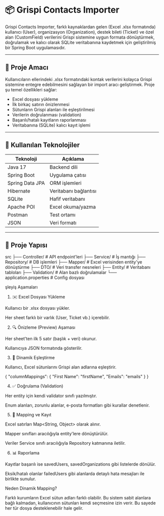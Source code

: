 # 📦 Grispi Contacts Importer

Grispi Contacts Importer, farklı kaynaklardan gelen (Excel .xlsx formatında) kullanıcı (User), organizasyon (Organization), destek bileti (Ticket) ve
özel alan (CustomField) verilerini Grispi sistemine uygun formata dönüştürmek,
doğrulamak ve kalıcı olarak SQLite veritabanına kaydetmek için geliştirilmiş bir Spring Boot uygulamasıdır.

---

## 🚀 Proje Amacı

Kullanıcıların ellerindeki .xlsx formatındaki kontak verilerini kolayca Grispi sistemine entegre edebilmesini sağlayan bir import aracı geliştirmek. Proje şu temel özellikleri sağlar:

- Excel dosyası yükleme
- İlk birkaç satırın önizlenmesi
- Sütunların Grispi alanları ile eşleştirilmesi
- Verilerin doğrulanması (validation)
- Başarılı/hatalı kayıtların raporlanması
- Veritabanına (SQLite) kalıcı kayıt işlemi

---

## 🧩 Kullanılan Teknolojiler

| Teknoloji | Açıklama |
|----------|----------|
| Java 17 | Backend dili |
| Spring Boot | Uygulama çatısı |
| Spring Data JPA | ORM işlemleri |
| Hibernate | Veritabanı bağlantısı |
| SQLite | Hafif veritabanı |
| Apache POI | Excel okuma/yazma |
| Postman | Test ortamı |
| JSON | Veri formatı |

---

## 📁 Proje Yapısı

src
├── Controller/ # API endpoint'leri
├── Service/ # İş mantığı
├── Repository/ # DB işlemleri
├── Mapper/ # Excel verisinden entity'ye dönüştürme
├── DTO/ # Veri transfer nesneleri
├── Entity/ # Veritabanı tabloları
├── Validation/ # Alan bazlı doğrulamalar
└── application.properties # Config dosyası

şleyiş Aşamaları

1. ✉️ Excel Dosyası Yükleme

Kullanıcı bir .xlsx dosyası yükler.

Her sheet farklı bir varlık (User, Ticket vb.) içerebilir.

2. 🔍 Önizleme (Preview) Aşaması

Her sheet'ten ilk 5 satır (başlık + veri) okunur.

Kullanıcıya JSON formatında gösterilir.

3. 🔀 Dinamik Eşleştirme

Kullanıcı, Excel sütunlarını Grispi alan adlarına eşleştirir.

{
  "columnMappings": {
    "First Name": "firstName",
    "Emails": "emails"
  }
}

4. ✅ Doğrulama (Validation)

Her entity için kendi validator sınıfı yazılmıştır.

Enum alanları, zorunlu alanlar, e-posta formatları gibi kurallar denetlenir.

5. 🔄 Mapping ve Kayıt

Excel satırları Map<String, Object> olarak alınır.

Mapper sınıfları aracılığıyla entity'lere dönüştürülür.

Veriler Service sınıfı aracılığıyla Repository katmanına iletilir.

6. 📊 Raporlama

Kayıtlar başarılı ise savedUsers, savedOrganizations gibi listelerde dönülür.

Eksik/hatalı olanlar failedUsers gibi alanlarda detaylı hata mesajları ile birlikte sunulur.

 Neden Dinamik Mapping?

Farklı kurumların Excel sütun adları farklı olabilir. Bu sistem sabit alanlara bağlı kalmadan, 
kullanıcının sütunları kendi seçmesine izin verir. Bu sayede her tür dosya desteklenebilir hale gelir.

